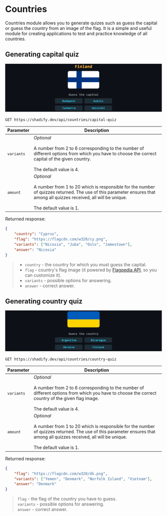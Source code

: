 # Countries

Countries module allows you to generate quizes such as guess the capital or guess the country from an image of the flag. It is a simple and useful module for creating applications to test and practice knowledge of all countries.

## Generating capital quiz

<p align="center"><img src="../images/guess-capital.png" alt="Guess capital"/></p>

```nginx
GET https://shadify.dev/api/countries/capital-quiz
```

| Parameter  | Description                                                                                                                                                                                                                |
| ---------- | -------------------------------------------------------------------------------------------------------------------------------------------------------------------------------------------------------------------------- |
| `variants` | _Optional_ <br><br> A number from 2 to 6 corresponding to the number of different options from which you have to choose the correct capital of the given country. <br><br> The default value is 4.                         |
| `amount`   | _Optional_ <br><br> A number from 1 to 20 which is responsible for the number of quizzes returned. The use of this parameter ensures that among all quizzes received, all will be unique. <br><br> The default value is 1. |

Returned response:

```json
{
    "country": "Cyprus",
    "flag": "https://flagcdn.com/w320/cy.png",
    "variants": ["Nicosia", "Juba", "Oslo", "Jamestown"],
    "answer": "Nicosia"
}
```

> -   `country` - the country for which you must guess the capital. <br>
> -   `flag` - country's flag image (it powered by [Flagpedia API](https://flagpedia.net/download/api), so you can customize it). <br>
> -   `variants` - possible options for answering. <br>
> -   `answer` - correct answer.

## Generating country quiz

<p align="center"><img src="../images/guess-country.png" alt="Guess country"/></p>

```nginx
GET https://shadify.dev/api/countries/country-quiz
```

| Parameter  | Description                                                                                                                                                                                                                |
| ---------- | -------------------------------------------------------------------------------------------------------------------------------------------------------------------------------------------------------------------------- |
| `variants` | _Optional_ <br><br> A number from 2 to 6 corresponding to the number of different options from which you have to choose the correct country of the given flag image. <br><br> The default value is 4.                      |
| `amount`   | _Optional_ <br><br> A number from 1 to 20 which is responsible for the number of quizzes returned. The use of this parameter ensures that among all quizzes received, all will be unique. <br><br> The default value is 1. |

Returned response:

```json
{
    "flag": "https://flagcdn.com/w320/dk.png",
    "variants": ["Yemen", "Denmark", "Norfolk Island", "Vietnam"],
    "answer": "Denmark"
}
```

> `flag` - the flag of the country you have to guess. <br> `variants` - possible options for answering. <br> `answer` - correct answer.
